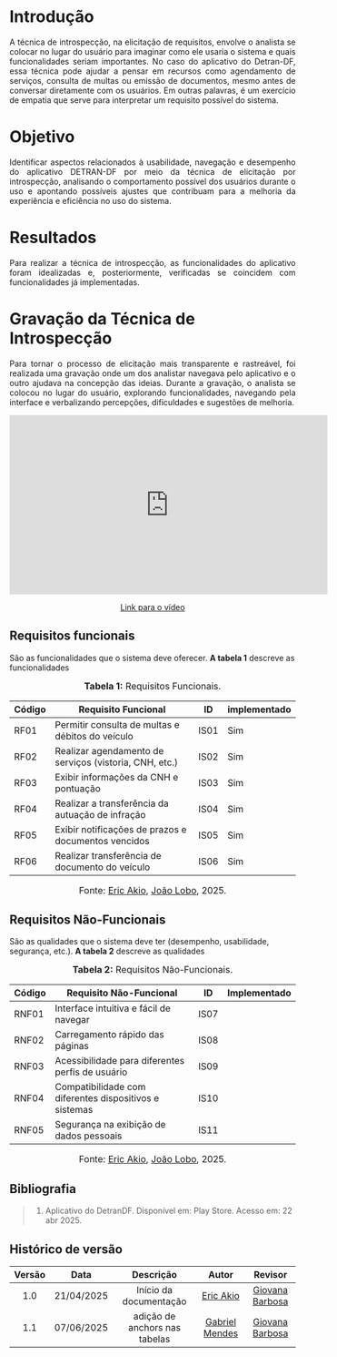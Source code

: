 # Introdução

<p align="justify">
A técnica de introspecção, na elicitação de requisitos, envolve o analista se colocar no lugar do usuário para imaginar como ele usaria o sistema e quais funcionalidades seriam importantes. No caso do aplicativo do Detran-DF, essa técnica pode ajudar a pensar em recursos como agendamento de serviços, consulta de multas ou emissão de documentos, mesmo antes de conversar diretamente com os usuários. Em outras palavras, é um exercício de empatia que serve para interpretar um requisito possível do sistema.
</p>

# Objetivo

<p align="justify">
Identificar aspectos relacionados à usabilidade, navegação e desempenho do aplicativo DETRAN-DF por meio da técnica de elicitação por introspecção, analisando o comportamento possível dos usuários durante o uso e apontando possíveis ajustes que contribuam para a melhoria da experiência e eficiência no uso do sistema.
</p>

# Resultados

<p align="justify">
Para realizar a técnica de introspecção, as funcionalidades do aplicativo foram idealizadas e, posteriormente, verificadas se coincidem com funcionalidades já implementadas.
</p>

# Gravação da Técnica de Introspecção

<p align="justify"> Para tornar o processo de elicitação mais transparente e rastreável, foi realizada uma gravação onde um dos analistar navegava pelo aplicativo e o outro ajudava na concepção das ideias. Durante a gravação, o analista se colocou no lugar do usuário, explorando funcionalidades, navegando pela interface e verbalizando percepções, dificuldades e sugestões de melhoria. </p>

<p style="text-align: center"><iframe width="560" height="315" src="https://www.youtube.com/embed/uMro1M4lL9w?si=KGD-eEDTExoS-jeo" title="YouTube video player" frameborder="0" allow="accelerometer; autoplay; clipboard-write; encrypted-media; gyroscope; picture-in-picture; web-share" referrerpolicy="strict-origin-when-cross-origin" allowfullscreen></iframe></p>
<p style="text-align: center"><a href="https://youtu.be/uMro1M4lL9w?si=AUC9TiV3eS7Xhcn6" target="blanket">Link para o vídeo</a></p>

## Requisitos funcionais

São as funcionalidades que o sistema deve oferecer.
<a id="req-funcionais"></a>
**A tabela 1** descreve as funcionalidades
<font size="3"><p style="text-align: center">**Tabela 1:** Requisitos Funcionais.</p></font>

| Código | Requisito Funcional                                              | ID | implementado |
|--------|------------------------------------------------------------------|---------------------------|----------------------|
| RF01   | Permitir consulta de multas e débitos do veículo                | IS01 | Sim |
| RF02   | Realizar agendamento de serviços (vistoria, CNH, etc.)         | IS02 | Sim |
| RF03   | Exibir informações da CNH e pontuação                           | IS03 | Sim |
| RF04   | Realizar a transferência da autuação de infração                | IS04 | Sim |
| RF05   | Exibir notificações de prazos e documentos vencidos            | IS05 | Sim |
| RF06   | Realizar transferência de documento do veículo                 | IS06 | Sim |

<font size="3"><p style="text-align: center">Fonte: [Eric Akio](https://github.com/eric-kingu), [João Lobo](https://github.com/joaolobo10), 2025.</p></font>


## Requisitos Não-Funcionais

São as qualidades que o sistema deve ter (desempenho, usabilidade, segurança, etc.).
<a id="req-nao-funcionais"></a>
**A tabela 2** descreve as qualidades

<font size="3"><p style="text-align: center">**Tabela 2:** Requisitos Não-Funcionais.</p></font>

| Código | Requisito Não-Funcional                                         | ID | Implementado |
|--------|-----------------------------------------------------------------|---------------------------|----------------------|
| RNF01  | Interface intuitiva e fácil de navegar                          | IS07 |  |
| RNF02  | Carregamento rápido das páginas                                 | IS08 |  |
| RNF03  | Acessibilidade para diferentes perfis de usuário                | IS09 |  |
| RNF04  | Compatibilidade com diferentes dispositivos e sistemas          | IS10 |  |
| RNF05  | Segurança na exibição de dados pessoais                         | IS11 |  |

<font size="3"><p style="text-align: center">Fonte: [Eric Akio](https://github.com/eric-kingu), [João Lobo](https://github.com/joaolobo10), 2025.</p></font>

## Bibliografia

> 1. Aplicativo do DetranDF. Disponível em: Play Store. Acesso em: 22 abr 2025.

## Histórico de versão

| Versão |    Data    |       Descrição        |                     Autor                      |                  Revisor                   |
| :----: | :--------: | :--------------------: | :--------------------------------------------: | :----------------------------------------: |
|  1.0   | 21/04/2025 | Início da documentação | [Eric Akio](https://github.com/eric-kingu)  |  [Giovana Barbosa ](https://github.com/gio221) |
|  1.1  | 07/06/2025 | adição de anchors nas tabelas | [Gabriel Mendes](https://github.com/gbevi)       |      [Giovana Barbosa ](https://github.com/gio221)                                       | 
